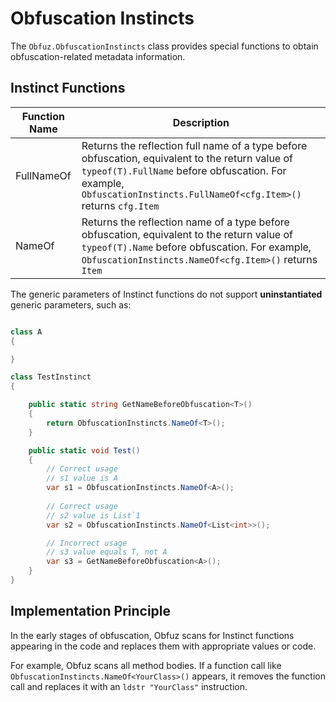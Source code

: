 # Obfuscation Instincts

The `Obfuz.ObfuscationInstincts` class provides special functions to obtain obfuscation-related metadata information.

## Instinct Functions

|Function Name|Description|
|-|-|
|FullNameOf|Returns the reflection full name of a type before obfuscation, equivalent to the return value of `typeof(T).FullName` before obfuscation. For example, `ObfuscationInstincts.FullNameOf<cfg.Item>()` returns `cfg.Item`|
|NameOf|Returns the reflection name of a type before obfuscation, equivalent to the return value of `typeof(T).Name` before obfuscation. For example, `ObfuscationInstincts.NameOf<cfg.Item>()` returns `Item`|

The generic parameters of Instinct functions do not support **uninstantiated** generic parameters, such as:

```csharp

class A
{

}

class TestInstinct
{

    public static string GetNameBeforeObfuscation<T>()
    {
        return ObfuscationInstincts.NameOf<T>();
    }

    public static void Test()
    {
        // Correct usage
        // s1 value is A
        var s1 = ObfuscationInstincts.NameOf<A>();
        
        // Correct usage
        // s2 value is List`1
        var s2 = ObfuscationInstincts.NameOf<List<int>>();

        // Incorrect usage
        // s3 value equals T, not A
        var s3 = GetNameBeforeObfuscation<A>();
    }
}


```

## Implementation Principle

In the early stages of obfuscation, Obfuz scans for Instinct functions appearing in the code and replaces them with appropriate values or code.

For example, Obfuz scans all method bodies. If a function call like `ObfuscationInstincts.NameOf<YourClass>()` appears, it removes the function call and replaces it with an `ldstr "YourClass"` instruction.
